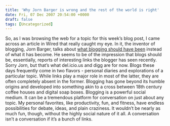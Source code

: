 ```yaml
---
title: 'Why Jorn Barger is wrong and the rest of the world is right'
date: Fri, 07 Dec 2007 20:54:00 +0000
draft: false
tags: [Uncategorized]
---
```


So, as I was browsing the web for a topic for this week’s blog post, I came across an article in Wired that really caught my eye. In it, the inventor of blogging, Jorn Barger, talks about [what blogging should have been](http://www.wired.com/culture/lifestyle/news/2007/12/blog_advice) instead of what it has become. He seems to be of the impression that blogs should be, essentially, reports of interesting links the blogger has seen recently. Sorry Jorn, but that’s what del.icio.us and digg are for now. Blogs these days frequently come in two flavors - personal diaries and explorations of a particular topic. While links play a major role in most of the latter, they are often completely absent in the former. Blogging has gone beyond its humble origins and developed into something akin to a cross between 18th century coffee houses and digital soap boxes. Blogging is a powerful social medium. It can be a tremendous platform for conversation on just about any topic. My personal favorites, like productivity, fun, and fitness, have endless possibilities for debate, ideas, and plain craziness. It wouldn’t be nearly as much fun, though, without the highly social nature of it all. A conversation isn’t a conversation if it’s a bunch of links.